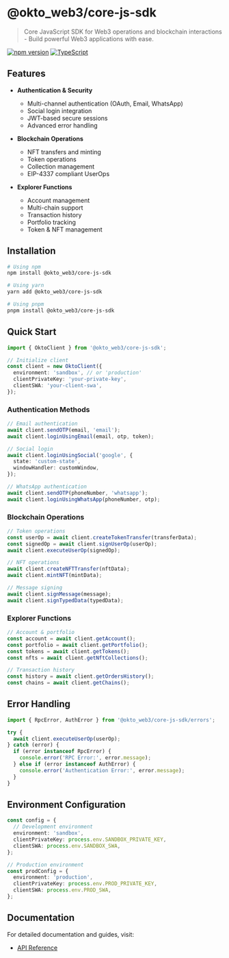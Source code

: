 # @okto_web3/core-js-sdk

> Core JavaScript SDK for Web3 operations and blockchain interactions - Build powerful Web3 applications with ease.

[![npm version](https://img.shields.io/npm/v/@okto_web3/core-js-sdk.svg)](https://www.npmjs.com/package/@okto_web3/core-js-sdk)
[![TypeScript](https://img.shields.io/badge/%3C%2F%3E-TypeScript-%230074c1.svg)](https://www.typescriptlang.org/)

## Features

- **Authentication & Security**

  - Multi-channel authentication (OAuth, Email, WhatsApp)
  - Social login integration
  - JWT-based secure sessions
  - Advanced error handling

- **Blockchain Operations**
  - NFT transfers and minting
  - Token operations
  - Collection management
  - EIP-4337 compliant UserOps
- **Explorer Functions**
  - Account management
  - Multi-chain support
  - Transaction history
  - Portfolio tracking
  - Token & NFT management

## Installation

```bash
# Using npm
npm install @okto_web3/core-js-sdk

# Using yarn
yarn add @okto_web3/core-js-sdk

# Using pnpm
pnpm install @okto_web3/core-js-sdk
```

## Quick Start

```typescript
import { OktoClient } from '@okto_web3/core-js-sdk';

// Initialize client
const client = new OktoClient({
  environment: 'sandbox', // or 'production'
  clientPrivateKey: 'your-private-key',
  clientSWA: 'your-client-swa',
});
```

### Authentication Methods

```typescript
// Email authentication
await client.sendOTP(email, 'email');
await client.loginUsingEmail(email, otp, token);

// Social login
await client.loginUsingSocial('google', {
  state: 'custom-state',
  windowHandler: customWindow,
});

// WhatsApp authentication
await client.sendOTP(phoneNumber, 'whatsapp');
await client.loginUsingWhatsApp(phoneNumber, otp);
```

### Blockchain Operations

```typescript
// Token operations
const userOp = await client.createTokenTransfer(transferData);
const signedOp = await client.signUserOp(userOp);
await client.executeUserOp(signedOp);

// NFT operations
await client.createNFTTransfer(nftData);
await client.mintNFT(mintData);

// Message signing
await client.signMessage(message);
await client.signTypedData(typedData);
```

### Explorer Functions

```typescript
// Account & portfolio
const account = await client.getAccount();
const portfolio = await client.getPortfolio();
const tokens = await client.getTokens();
const nfts = await client.getNftCollections();

// Transaction history
const history = await client.getOrdersHistory();
const chains = await client.getChains();
```

## Error Handling

```typescript
import { RpcError, AuthError } from '@okto_web3/core-js-sdk/errors';

try {
  await client.executeUserOp(userOp);
} catch (error) {
  if (error instanceof RpcError) {
    console.error('RPC Error:', error.message);
  } else if (error instanceof AuthError) {
    console.error('Authentication Error:', error.message);
  }
}
```

## Environment Configuration

```typescript
const config = {
  // Development environment
  environment: 'sandbox',
  clientPrivateKey: process.env.SANDBOX_PRIVATE_KEY,
  clientSWA: process.env.SANDBOX_SWA,
};

// Production environment
const prodConfig = {
  environment: 'production',
  clientPrivateKey: process.env.PROD_PRIVATE_KEY,
  clientSWA: process.env.PROD_SWA,
};
```

## Documentation

For detailed documentation and guides, visit:

- [API Reference](https://docs.okto.tech/docs/typescript-sdk)

